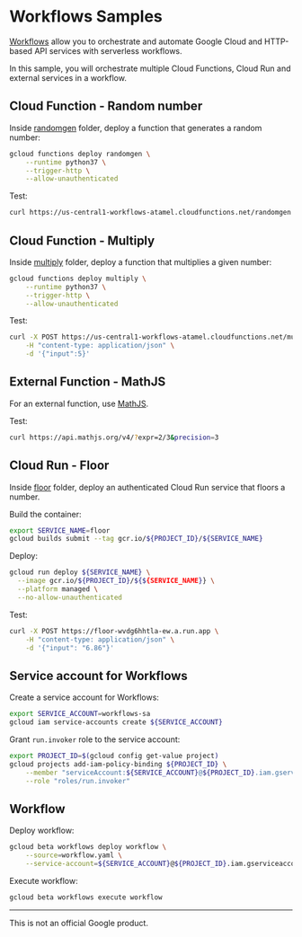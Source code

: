 # Workflows Samples

[Workflows](https://cloud.google.com/workflows) allow you to orchestrate and automate Google Cloud and HTTP-based API services with serverless workflows.

In this sample, you will orchestrate multiple Cloud Functions, Cloud Run and
external services in a workflow.

## Cloud Function - Random number

Inside [randomgen](randomgen) folder, deploy a function that generates a random number:

```sh
gcloud functions deploy randomgen \
    --runtime python37 \
    --trigger-http \
    --allow-unauthenticated
```

Test:

```sh
curl https://us-central1-workflows-atamel.cloudfunctions.net/randomgen
```

## Cloud Function - Multiply

Inside [multiply](multiply) folder, deploy a function that multiplies a given number:

```sh
gcloud functions deploy multiply \
    --runtime python37 \
    --trigger-http \
    --allow-unauthenticated
```

Test:

```sh
curl -X POST https://us-central1-workflows-atamel.cloudfunctions.net/multiply \
    -H "content-type: application/json" \
    -d '{"input":5}'
```

## External Function - MathJS

For an external function, use [MathJS](https://api.mathjs.org/).

Test:

```sh
curl https://api.mathjs.org/v4/?expr=2/3&precision=3
```

## Cloud Run - Floor

Inside [floor](floor) folder, deploy an authenticated Cloud Run service that floors a number.

Build the container:

```sh
export SERVICE_NAME=floor
gcloud builds submit --tag gcr.io/${PROJECT_ID}/${SERVICE_NAME}
```

Deploy:

```sh
gcloud run deploy ${SERVICE_NAME} \
  --image gcr.io/${PROJECT_ID}/${${SERVICE_NAME}} \
  --platform managed \
  --no-allow-unauthenticated
```

Test:

```sh
curl -X POST https://floor-wvdg6hhtla-ew.a.run.app \
    -H "content-type: application/json" \
    -d '{"input": "6.86"}'
```

## Service account for Workflows

Create a service account for Workflows:

```sh
export SERVICE_ACCOUNT=workflows-sa
gcloud iam service-accounts create ${SERVICE_ACCOUNT}
```

Grant `run.invoker` role to the service account:

```sh
export PROJECT_ID=$(gcloud config get-value project)
gcloud projects add-iam-policy-binding ${PROJECT_ID} \
    --member "serviceAccount:${SERVICE_ACCOUNT}@${PROJECT_ID}.iam.gserviceaccount.com" \
    --role "roles/run.invoker"
```

## Workflow

Deploy workflow:

```sh
gcloud beta workflows deploy workflow \
    --source=workflow.yaml \
    --service-account=${SERVICE_ACCOUNT}@${PROJECT_ID}.iam.gserviceaccount.com
```

Execute workflow:

```sh
gcloud beta workflows execute workflow
```

-------

This is not an official Google product.
